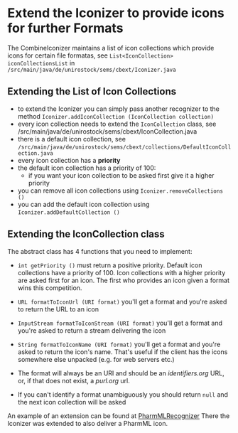 Extend the Iconizer to provide icons for further Formats 
=========================================================

The CombineIconizer maintains a list of icon collections which provide icons for certain file formatas, see `List<IconCollection> iconCollectionsList` in `/src/main/java/de/unirostock/sems/cbext/Iconizer.java`


Extending the List of Icon Collections 
---------------------------------------

* to extend the Iconizer you can simply pass another recognizer to the method `Iconizer.addIconCollection (IconCollection collection)`
* every icon collection needs to extend the `IconCollection` class, see /src/main/java/de/unirostock/sems/cbext/IconCollection.java
* there is a default icon collection, see `/src/main/java/de/unirostock/sems/cbext/collections/DefaultIconCollection.java`
* every icon collection has a **priority**
* the default icon collection has a priority of 100:
  * if you want your icon collection to be asked first give it a higher priority
* you can remove all icon collections using `Iconizer.removeCollections ()`
* you can add the default icon collection using `Iconizer.addDefaultCollection ()`

Extending the IconCollection class 
------------------------------------

The abstract class has 4 functions that you need to implement:

* `int getPriority ()` must return a positive priority. Default icon collections have a priority of 100. Icon collections with a higher priority are asked first for an icon. The first who provides an icon given a format wins this competition.
* `URL formatToIconUrl (URI format)` you'll get a format and you're asked to return the URL to an icon
* `InputStream formatToIconStream (URI format)` you'll get a format and you're asked to return a stream delivering the icon
* `String formatToIconName (URI format)` you'll get a format and you're asked to return the icon's name. That's useful if the client has the icons somewhere else unpacked (e.g. for web servers etc.)


* The format will always be an URI and should be an *identifiers.org* URL, or, if that does not exist, a *purl.org* url.
* If you can't identify a format unambiguously you should return `null` and the next icon collection will be asked

An example of an extension can be found at [PharmMLRecognizer](https://github.com/SemsProject/CombineExt-PharmMl)
There the Iconizer was extended to also deliver a PharmML icon.
